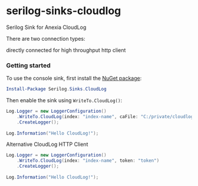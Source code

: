 # serilog-sinks-cloudlog
Serilog Sink for Anexia CloudLog

There are two connection types:

directly connected for high throughput
http client

### Getting started

To use the console sink, first install the [NuGet package](https://nuget.org/packages/Serilog.Sinks.CloudLog):

```powershell
Install-Package Serilog.Sinks.CloudLog
```

Then enable the sink using `WriteTo.CloudLog()`:



```csharp
Log.Logger = new LoggerConfiguration()
    .WriteTo.CloudLog(index: "index-name", caFile: "C:/private/cloudlog-ca.pem", caFile: "C:/private/cloudlog-client.pem", caFile: "C:/private/cloudlog-client.key")
    .CreateLogger();
    
Log.Information("Hello CloudLog!");
```

Alternative CloudLog HTTP Client

```csharp
Log.Logger = new LoggerConfiguration()
    .WriteTo.CloudLog(index: "index-name", token: "token")
    .CreateLogger();
    
Log.Information("Hello CloudLog!");
```
